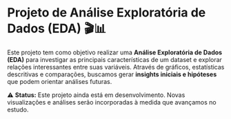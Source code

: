 # Projeto de Análise Exploratória de Dados (EDA) 🎬📊

Este projeto tem como objetivo realizar uma **Análise Exploratória de Dados (EDA)** para investigar as principais características de um dataset e explorar relações interessantes entre suas variáveis. Através de gráficos, estatísticas descritivas e comparações, buscamos gerar **insights iniciais e hipóteses** que podem orientar análises futuras.  

⚠️ **Status:** Este projeto ainda está em desenvolvimento. Novas visualizações e análises serão incorporadas à medida que avançamos no estudo.
